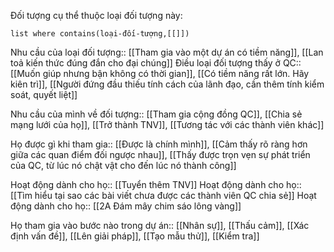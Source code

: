 Đối tượng cụ thể thuộc loại đối tượng này:
```dataview 
list where contains(loại-đối-tượng,[[]])
```
Nhu cầu của loại đối tượng:: [[Tham gia vào một dự án có tiềm năng]], [[Lan toả kiến thức đúng đắn cho đại chúng]]
Điều loại đối tượng thấy ở QC:: [[Muốn giúp nhưng bận không có thời gian]], [[Có tiềm năng rất lớn. Hãy kiên trì]], [[Người đứng đầu thiếu tính cách của lãnh đạo, cần thêm tính kiểm soát, quyết liệt]]

Nhu cầu của mình về đối tượng:: [[Tham gia cộng đồng QC]], [[Chia sẻ mạng lưới của họ]], [[Trở thành TNV]], [[Tương tác với các thành viên khác]]

Họ được gì khi tham gia:: [[Được là chính mình]], [[Cảm thấy rõ ràng hơn giữa các quan điểm đối ngược nhau]], [[Thấy được trọn vẹn sự phát triển của QC, từ lúc nó chật vật cho đến lúc nó thành công]]

Hoạt động dành cho họ:: [[Tuyển thêm TNV]]
Hoạt động dành cho họ:: [[Tìm hiểu tại sao các bài viết chưa được các thành viên QC chia sẻ]]
Hoạt động dành cho họ:: [[2A Đám mây chim sáo lông vàng]]

Họ tham gia vào bước nào trong dự án:: [[Nhân sự]], [[Thấu cảm]], [[Xác định vấn đề]], [[Lên giải pháp]], [[Tạo mẫu thử]], [[Kiểm tra]]
